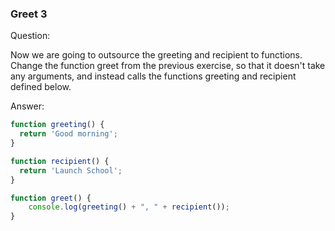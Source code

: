 

### Greet 3

Question:

Now we are going to outsource the greeting and recipient to functions. Change the function greet from the previous exercise, so that it doesn't take any arguments, and instead calls the functions greeting and recipient defined below.


Answer:

```javascript
function greeting() {
  return 'Good morning';
}

function recipient() {
  return 'Launch School';
}

function greet() {
    console.log(greeting() + ", " + recipient());
}
```